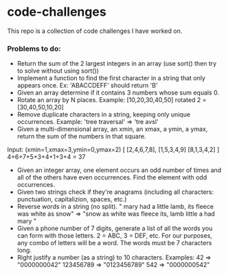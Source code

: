 # code-challenges

This repo is a collection of code challenges I have worked on.



### Problems to do:
- Return the sum of the 2 largest integers in an array (use sort() then try to solve without using sort())
- Implement a function to find the first character in a string that only appears once. Ex: 'ABACCDEFF' should return 'B'
- Given an array determine if it contains 3 numbers whose sum equals 0.
- Rotate an array by N places.  Example:  [10,20,30,40,50] rotated 2 = [30,40,50,10,20]
- Remove duplicate characters in a string, keeping only unique occurrences. Example: 'tree traversal' => 'tre avsl'
- Given a multi-dimensional array, an xmin, an xmax, a ymin, a ymax, return the sum of the numbers in that square.

Input: (xmin=1,xmax=3,ymin=0,ymax=2)
[
  [2,4,6,7,8],
  [1,5,3,4,9]
  [8,1,3,4,2]
]
4+6+7+5+3+4+1+3+4 = 37

- Given an integer array, one element occurs an odd number of times and all of the others have even occurrences. Find the element with odd occurrences.
- Given two strings check if they're anagrams (including all characters: punctuation, capitalizion, spaces, etc.)
- Reverse words in a string (no split). " mary had a little lamb, its fleece was white as snow" => "snow as white was fleece its, lamb little a had mary "
- Given a phone number of 7 digits, generate a list of all the words you can form with those letters. 2 = ABC, 3 = DEF, etc.  For our purposes, any combo of letters will be a word. The words must be 7 characters long.
- Right justify a number (as a string) to 10 characters. Examples:
42 => "0000000042"
123456789 => "0123456789"
542 => "0000000542"




  
